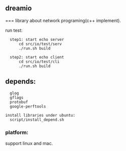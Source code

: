 ## dreamio
===
library about network programing(c++ implement).

run test:
```
  step1: start echo server
      cd src/io/test/serv
      ./run.sh build

  step2: start echo client
      cd src/io/test/cli
      ./run.sh build

```

## depends:
```
  glog 
  gflags
  protobuf
  google-perftools

install libraries under ubuntu:
  script/install_depend.sh
```

### platform:
  support linux and mac.
